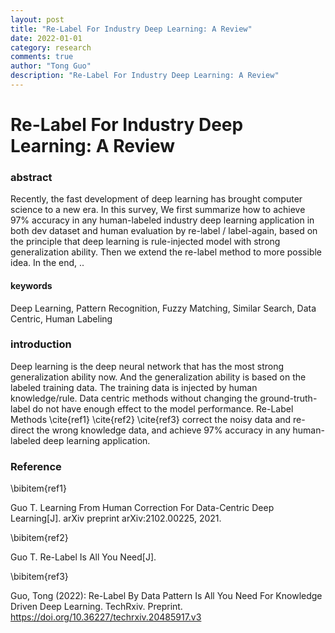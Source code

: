 ```yaml
---
layout: post
title: "Re-Label For Industry Deep Learning: A Review"
date: 2022-01-01
category: research
comments: true
author: "Tong Guo"
description: "Re-Label For Industry Deep Learning: A Review"
---
```



# Re-Label For Industry Deep Learning: A Review

### abstract
Recently, the fast development of deep learning has brought computer science to a new era. 
In this survey, We first summarize how to achieve 97% accuracy in any human-labeled industry deep learning application in both dev dataset and human evaluation by re-label / label-again, 
based on the principle that deep learning is rule-injected model with strong generalization ability. 
Then we extend the re-label method to more possible idea.
In the end, ..

#### keywords

Deep Learning, Pattern Recognition, Fuzzy Matching, Similar Search, Data Centric, Human Labeling

### introduction

Deep learning is the deep neural network that has the most strong generalization ability now. 
And the generalization ability is based on the labeled training data. The training data is injected by human knowledge/rule.
Data centric methods without changing the ground-truth-label do not have enough effect to the model performance.
Re-Label Methods \cite{ref1} \cite{ref2} \cite{ref3} correct the noisy data and re-direct the wrong knowledge data,
and achieve 97% accuracy in any human-labeled deep learning application. 

### Reference

\bibitem{ref1}

Guo T. Learning From Human Correction For Data-Centric Deep Learning[J]. arXiv preprint arXiv:2102.00225, 2021.

\bibitem{ref2}

Guo T. Re-Label Is All You Need[J].

\bibitem{ref3}

Guo, Tong (2022): Re-Label By Data Pattern Is All You Need For Knowledge Driven Deep Learning. TechRxiv. Preprint. https://doi.org/10.36227/techrxiv.20485917.v3 